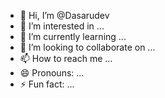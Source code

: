 - 👋 Hi, I’m @Dasarudev
- 👀 I’m interested in ...
- 🌱 I’m currently learning ...
- 💞️ I’m looking to collaborate on ...
- 📫 How to reach me ...
- 😄 Pronouns: ...
- ⚡ Fun fact: ...

<!---
Dasarudev/Dasarudev is a ✨ special ✨ repository because its `README.md` (this file) appears on your GitHub profile.
You can click the Preview link to take a look at your changes.
--->
